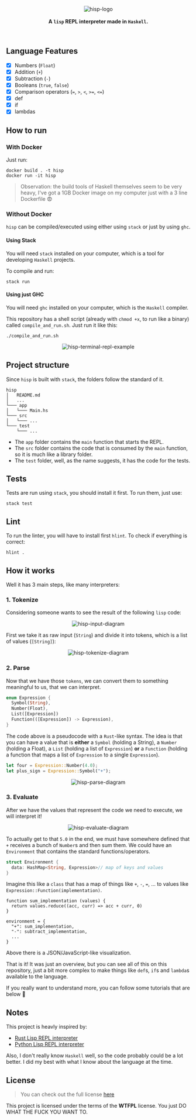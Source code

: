 
<p align="center">
  <img src="https://user-images.githubusercontent.com/15306309/57203245-c734c000-6f84-11e9-878d-985be42faf8f.png" alt="hisp-logo" />
  <br />
  <br />
  <b>A <code>lisp</code> REPL interpreter made in <code>Haskell</code>.</b>
</p>

<br />

## Language Features

- [x] Numbers (`Float`)
- [x] Addition (`+`)
- [x] Subtraction (`-`)
- [x] Booleans (`true`, `false`)
- [x] Comparison operators (`=`, `>`, `<`, `>=`, `<=`)
- [x] def
- [x] if
- [x] lambdas

## How to run

### With Docker

Just run:
```
docker build . -t hisp
docker run -it hisp
```

> Observation: the build tools of Haskell themselves seem to be very heavy, I've got a 1GB Docker image on my computer just with a 3 line Dockerfile :fearful:

### Without Docker

`hisp` can be compiled/executed using either using `stack` or just by using `ghc`.

#### Using Stack

You will need `stack` installed on your computer, which is a tool for developing `Haskell` projects.

To compile and run:

```shell
stack run
```

#### Using just GHC

You will need `ghc` installed on your computer, which is the `Haskell` compiler.

This repository has a shell script (already with `chmod +x`, to run like a binary) called `compile_and_run.sh`. Just run it like this:


```shell
./compile_and_run.sh
```

<p align="center">
  <img src="https://user-images.githubusercontent.com/15306309/57204202-9062a800-6f8c-11e9-8f89-ac4e07c51395.png" alt="hisp-terminal-repl-example" />
</p>

## Project structure

Since `hisp` is built with `stack`, the folders follow the standard of it.

```
hisp
│   README.md
│   ...
└─── app
│   └─── Main.hs
└─── src
│   └─── ...
└─── test
    └─── ...
```

- The `app` folder contains the `main` function that starts the REPL.
- The `src` folder contains the code that is consumed by the `main` function, so it is much like a library folder.
- The `test` folder, well, as the name suggests, it has the code for the tests.

## Tests

Tests are run using `stack`, you should install it first. To run them, just use:

```shell
stack test
```

## Lint

To run the linter, you will have to install first `hlint`. To check if everything is correct:

```shell
hlint .
```

## How it works

Well it has 3 main steps, like many interpreters:

### 1. Tokenize

Considering someone wants to see the result of the following `lisp` code:

<p align="center">
  <img src="https://user-images.githubusercontent.com/15306309/57578966-a6c8a200-746b-11e9-8df3-30c343433b19.png" alt="hisp-input-diagram" />
</p>

First we take it as raw input (`String`) and divide it into tokens, which is a list of values (`[String]`):

<p align="center">
  <img src="https://user-images.githubusercontent.com/15306309/57578967-a6c8a200-746b-11e9-9a22-9340a3b1e2d2.png" alt="hisp-tokenize-diagram" />
</p>

### 2. Parse

Now that we have those `tokens`, we can convert them to something meaningful to us, that we can interpret.
```rust
enum Expression {
  Symbol(String),
  Number(Float),
  List([Expression])
  Function(([Expression]) -> Expression),
}
```

The code above is a pseudocode with a `Rust`-like syntax. The idea is that you can have a value that is **either** a `Symbol` (holding a String), a `Number` (holding a Float), a `List` (holding a list of `Expression`) **or** a `Function` (holding a function that maps a list of `Expression` to a single `Expression`).

```rust
let four = Expression::Number(4.0);
let plus_sign = Expression::Symbol("+");
```
<p align="center">
  <img src="https://user-images.githubusercontent.com/15306309/57578968-a6c8a200-746b-11e9-96ab-187a60fc5902.png" alt="hisp-parse-diagram" />
</p>

### 3. Evaluate

After we have the values that represent the code we need to execute, we will interpret it!

<p align="center">
  <img src="https://user-images.githubusercontent.com/15306309/57578965-a6300b80-746b-11e9-8b14-33b899d5c9a1.png" alt="hisp-evaluate-diagram" />
</p>

To actually get to that `5.0` in the end, we must have somewhere defined that `+` receives a bunch of `Number`s and then sum them.
We could have an `Environment` that contains the standard functions/operators.
```rust
struct Environment {
  data: HashMap<String, Expression>// map of keys and values
}
```
Imagine this like a `class` that has a map of things like `+`, `-`, `=`, ... to values like `Expression::Function(implementation)`.

```
function sum_implementation (values) {
  return values.reduce((acc, curr) => acc + curr, 0)
}

environment = {
  "+": sum_implementation,
  "-": subtract_implementation,
  ...
}
```
Above there is a JSON/JavaScript-like visualization.

That is it! It was just an overview, but you can see all of this on this repository, just a bit more complex to make things like `def`s, `if`s and `lambda`s available to the language.

If you really want to understand more, you can follow some tutorials that are below :slightly_smiling_face:

## Notes

This project is heavly inspired by:

- [Rust Lisp REPL interpreter](https://m.stopa.io/risp-lisp-in-rust-90a0dad5b116)
- [Python Lisp REPL interpreter](https://norvig.com/lispy.html)

Also, I don't really know `Haskell` well, so the code probably could be a lot better. I did my best with what I know about the language at the time.

## License
>You can check out the full license [here](https://github.com/otaviopace/hisp/blob/master/LICENSE.md)

This project is licensed under the terms of the **WTFPL** license.
You just DO WHAT THE FUCK YOU WANT TO.
